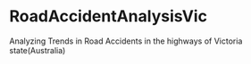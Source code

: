 # RoadAccidentAnalysisVic
Analyzing Trends in Road Accidents in the highways of Victoria state(Australia)
